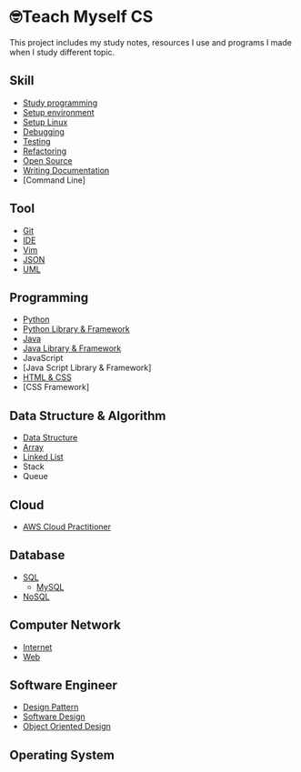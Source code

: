 # 🤓Teach Myself CS

This project includes my study notes, resources I use and programs I made when I study different topic. 

## Skill

- [Study programming](https://github.com/erinchocolate/teach-myself-cs/blob/master/Skills/Study%20programming.md)
- [Setup environment](https://github.com/erinchocolate/teach-myself-cs/blob/master/Skills/Setup%20environment.md)
- [Setup Linux](https://github.com/erinchocolate/teach-myself-cs/blob/master/Skills/Setup%20Linux.md)
- [Debugging](https://github.com/erinchocolate/teach-myself-cs/blob/master/Skills/Debugging.md)
- [Testing](https://github.com/erinchocolate/teach-myself-cs/blob/master/Skills/Testing.md)
- [Refactoring](https://github.com/erinchocolate/teach-myself-cs/blob/master/Skills/Refactoring.md)
- [Open Source](https://github.com/erinchocolate/teach-myself-cs/blob/master/Skills/Open%20Source.md)
- [Writing Documentation](https://github.com/erinchocolate/teach-myself-cs/blob/master/Skills/Writing%20Documentation.md)
- [Command Line]

## Tool

- [Git](https://github.com/erinchocolate/teach-myself-programming/blob/master/Tools/Git.md)
- [IDE](https://github.com/erinchocolate/teach-myself-programming/blob/master/Tools/IDE.md)
- [Vim](https://github.com/erinchocolate/teach-myself-cs/blob/master/Tools/Vim.md)
- [JSON](https://github.com/erinchocolate/teach-myself-cs/blob/master/Tools/JSON.md)
- [UML](https://github.com/erinchocolate/teach-myself-cs/blob/master/Tools/UML.md)

## Programming

- [Python](https://github.com/erinchocolate/teach-myself-programming/blob/master/Programming/Python.md)
- [Python Library & Framework](https://github.com/erinchocolate/teach-myself-cs/blob/master/Programming/Python%20Framework.md)
- [Java](https://github.com/erinchocolate/teach-myself-programming/blob/master/Programming/Java.md)
- [Java Library & Framework](https://github.com/erinchocolate/teach-myself-cs/blob/master/Programming/Java%20Framework.md)
- JavaScript
- [Java Script Library & Framework]
- [HTML & CSS](https://github.com/erinchocolate/teach-myself-programming/blob/master/Programming/HTML%26CSS.md)
- [CSS Framework]

## Data Structure & Algorithm 
- [Data Structure](https://github.com/erinchocolate/teach-myself-cs/blob/master/Data%20Structure&Algorithm/Data%20Structure.md)
- [Array](https://github.com/erinchocolate/teach-myself-cs/blob/master/Data%20Structure%26Algorithm/Array.md)
- [Linked List](https://github.com/erinchocolate/teach-myself-cs/blob/master/Data%20Structure%26Algorithm/Linked%20list.md)
- Stack
- Queue

## Cloud
- [AWS Cloud Practitioner](https://github.com/erinchocolate/teach-myself-cs/blob/master/Cloud/AWS%20Certified%20Cloud%20Practitioner%20Certification.md)



## Database
- [SQL](https://github.com/erinchocolate/teach-myself-cs/blob/master/Database/SQL.md)
  - [MySQL](https://github.com/erinchocolate/teach-myself-cs/blob/master/Database/MySQL.md)
- [NoSQL](https://github.com/erinchocolate/teach-myself-cs/blob/master/Database/NoSQL.md)

## Computer Network
- [Internet](https://github.com/erinchocolate/teach-myself-cs/blob/master/Computer%20Network/Internet.md)
- [Web](https://github.com/erinchocolate/teach-myself-cs/blob/master/Computer%20Network/Web.md)

## Software Engineer

- [Design Pattern](https://github.com/erinchocolate/teach-myself-cs/blob/master/Software%20Engineer/Design%20Pattern.md)
- [Software Design](https://github.com/erinchocolate/teach-myself-cs/blob/master/Software%20Engineer/Software%20Design.md)
- [Object Oriented Design](https://github.com/erinchocolate/teach-myself-cs/blob/master/Software%20Engineer/Object%20Oriented%20Design.md)



## Operating System

